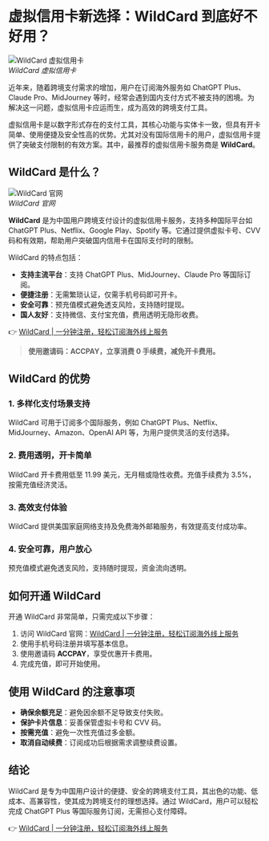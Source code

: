 # 虚拟信用卡新选择：WildCard 到底好不好用？

![WildCard 虚拟信用卡](https://bbtdd.com/img/694778378839.webp)  
*WildCard 虚拟信用卡*

近年来，随着跨境支付需求的增加，用户在订阅海外服务如 ChatGPT Plus、Claude Pro、MidJourney 等时，经常会遇到国内支付方式不被支持的困境。为解决这一问题，虚拟信用卡应运而生，成为高效的跨境支付工具。

虚拟信用卡是以数字形式存在的支付工具，其核心功能与实体卡一致，但具有开卡简单、使用便捷及安全性高的优势。尤其对没有国际信用卡的用户，虚拟信用卡提供了突破支付限制的有效方案。其中，最推荐的虚拟信用卡服务商是 **WildCard**。

## WildCard 是什么？

![WildCard 官网](https://bbtdd.com/img/66221098567.webp)  
*WildCard 官网*

**WildCard** 是为中国用户跨境支付设计的虚拟信用卡服务，支持多种国际平台如 ChatGPT Plus、Netflix、Google Play、Spotify 等。它通过提供虚拟卡号、CVV 码和有效期，帮助用户突破国内信用卡在国际支付时的限制。

WildCard 的特点包括：

- **支持主流平台**：支持 ChatGPT Plus、MidJourney、Claude Pro 等国际订阅。
- **便捷注册**：无需繁琐认证，仅需手机号码即可开卡。
- **安全可靠**：预充值模式避免透支风险，支持随时提现。
- **国人友好**：支持微信、支付宝充值，费用透明无隐形收费。

👉 [WildCard | 一分钟注册，轻松订阅海外线上服务](https://bbtdd.com/WildCard)

> **使用邀请码：ACCPAY，立享消费 0 手续费，减免开卡费用。**

## WildCard 的优势

### 1. 多样化支付场景支持
WildCard 可用于订阅多个国际服务，例如 ChatGPT Plus、Netflix、MidJourney、Amazon、OpenAI API 等，为用户提供灵活的支付选择。

### 2. 费用透明，开卡简单
WildCard 开卡费用低至 11.99 美元，无月租或隐性收费。充值手续费为 3.5%，按需充值经济灵活。

### 3. 高效支付体验
WildCard 提供美国家庭网络支持及免费海外邮箱服务，有效提高支付成功率。

### 4. 安全可靠，用户放心
预充值模式避免透支风险，支持随时提现，资金流向透明。

## 如何开通 WildCard

开通 WildCard 非常简单，只需完成以下步骤：

1. 访问 WildCard 官网：[WildCard | 一分钟注册，轻松订阅海外线上服务](https://bbtdd.com/WildCard)
2. 使用手机号码注册并填写基本信息。
3. 使用邀请码 **ACCPAY**，享受优惠开卡费用。
4. 完成充值，即可开始使用。

## 使用 WildCard 的注意事项

- **确保余额充足**：避免因余额不足导致支付失败。
- **保护卡片信息**：妥善保管虚拟卡号和 CVV 码。
- **按需充值**：避免一次性充值过多金额。
- **取消自动续费**：订阅成功后根据需求调整续费设置。

## 结论

WildCard 是专为中国用户设计的便捷、安全的跨境支付工具，其出色的功能、低成本、高兼容性，使其成为跨境支付的理想选择。通过 WildCard，用户可以轻松完成 ChatGPT Plus 等国际服务订阅，无需担心支付障碍。

👉 [WildCard | 一分钟注册，轻松订阅海外线上服务](https://bbtdd.com/WildCard)